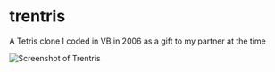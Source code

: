 trentris
========

A Tetris clone I coded in VB in 2006 as a gift to my partner at the time

![Screenshot of Trentris](http://i.imgur.com/B9Z2QBb.png)
